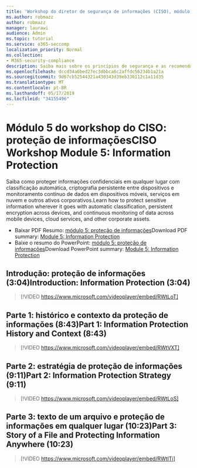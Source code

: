 ```yaml
---
title: 'Workshop do diretor de segurança de informações (CISO), módulo 5: proteção de informações'
ms.author: robmazz
author: robmazz
manager: laurawi
audience: Admin
ms.topic: tutorial
ms.service: o365-seccomp
localization_priority: Normal
ms.collection:
- M365-security-compliance
description: Saiba mais sobre os princípios de segurança e as recomendações para modernização de segurança em sua organização.
ms.openlocfilehash: dccd34a6bed27ec3dbbca6c2affdc56234b1a21a
ms.sourcegitcommit: 9d67cb52544321a430343d39eb336112c1a11d35
ms.translationtype: MT
ms.contentlocale: pt-BR
ms.lasthandoff: 05/17/2019
ms.locfileid: "34155496"
---
```

# <a name="ciso-workshop-module-5-information-protection"></a><span data-ttu-id="0d73a-103">Módulo 5 do workshop do CISO: proteção de informações</span><span class="sxs-lookup"><span data-stu-id="0d73a-103">CISO Workshop Module 5: Information Protection</span></span>

<span data-ttu-id="0d73a-104">Saiba como proteger informações confidenciais em qualquer lugar com classificação automática, criptografia persistente entre dispositivos e monitoramento contínuo de dados em dispositivos móveis, serviços em nuvem e outros ativos corporativos.</span><span class="sxs-lookup"><span data-stu-id="0d73a-104">Learn how to protect sensitive information wherever it goes with automatic classification, persistent encryption across devices, and continuous monitoring of data across mobile devices, cloud services, and other corporate assets.</span></span>

- <span data-ttu-id="0d73a-105">Baixar PDF Resumo: [módulo 5: proteção de informações](media/ciso-workshop-5-information-protection-strategy.pdf)</span><span class="sxs-lookup"><span data-stu-id="0d73a-105">Download PDF summary: [Module 5: Information Protection](media/ciso-workshop-5-information-protection-strategy.pdf)</span></span>
- <span data-ttu-id="0d73a-106">Baixe o resumo do PowerPoint: [módulo 5: proteção de informações](https://docs.microsoft.com/office365/securitycompliance/media/ciso-workshop-5-information-protection-strategy.pptx)</span><span class="sxs-lookup"><span data-stu-id="0d73a-106">Download PowerPoint summary: [Module 5: Information Protection](https://docs.microsoft.com/office365/securitycompliance/media/ciso-workshop-5-information-protection-strategy.pptx)</span></span>

## <a name="introduction-information-protection-304"></a><span data-ttu-id="0d73a-107">Introdução: proteção de informações (3:04)</span><span class="sxs-lookup"><span data-stu-id="0d73a-107">Introduction: Information Protection (3:04)</span></span>

> [!VIDEO https://www.microsoft.com/videoplayer/embed/RWtLoT]

## <a name="part-1-information-protection-history-and-context-843"></a><span data-ttu-id="0d73a-108">Parte 1: histórico e contexto da proteção de informações (8:43)</span><span class="sxs-lookup"><span data-stu-id="0d73a-108">Part 1: Information Protection History and Context (8:43)</span></span>

> [!VIDEO https://www.microsoft.com/videoplayer/embed/RWtVXT]

## <a name="part-2-information-protection-strategy-911"></a><span data-ttu-id="0d73a-109">Parte 2: estratégia de proteção de informações (9:11)</span><span class="sxs-lookup"><span data-stu-id="0d73a-109">Part 2: Information Protection Strategy (9:11)</span></span>

> [!VIDEO https://www.microsoft.com/videoplayer/embed/RWtLoS]

## <a name="part-3-story-of-a-file-and-protecting-information-anywhere-1023"></a><span data-ttu-id="0d73a-110">Parte 3: texto de um arquivo e proteção de informações em qualquer lugar (10:23)</span><span class="sxs-lookup"><span data-stu-id="0d73a-110">Part 3: Story of a File and Protecting Information Anywhere (10:23)</span></span>

> [!VIDEO https://www.microsoft.com/videoplayer/embed/RWtITi]